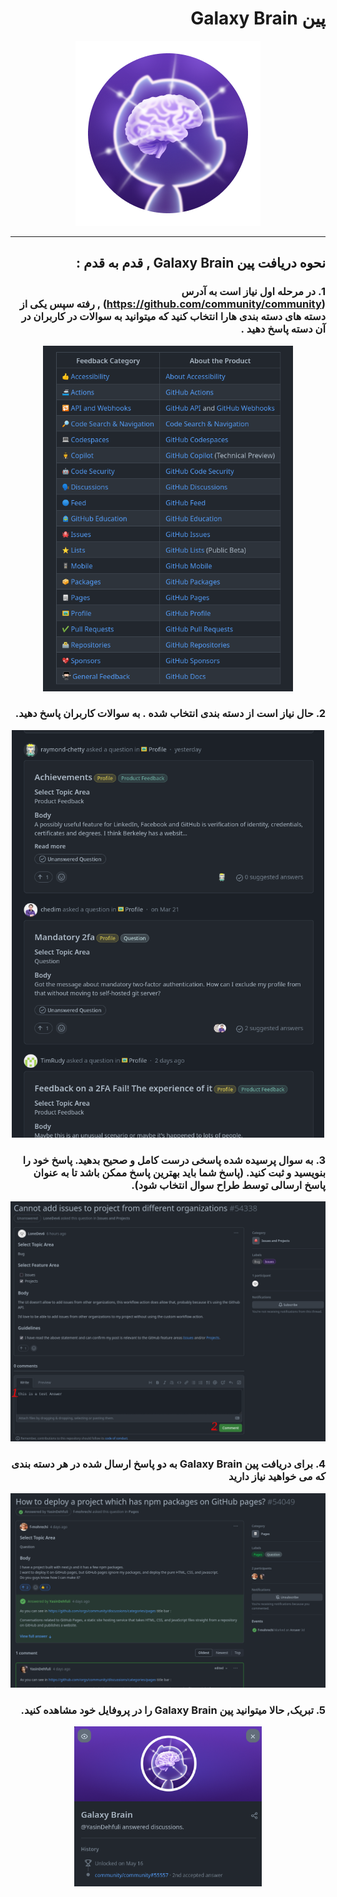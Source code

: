 <div dir="rtl">

# پین Galaxy Brain

<div align="center"  >

<img width="296" src="../badges/GalaxyBrain.png" alt="QuickDraw-Pin">
</div>

<hr>

## نحوه دریافت پین Galaxy Brain , قدم به قدم  :

### 1. در مرحله اول نیاز است به آدرس  (https://github.com/community/community) , رفته سپس یکی از دسته های دسته بندی هارا انتخاب کنید که میتوانید به سوالات در کاربران در آن دسته پاسخ دهید  .

<div align="center">
<img width="400" src="../img/galaxy-brain/galaxy-step1.png" alt="galaxy-brain-step1.png">
</div>

### 2. حال نیاز است از دسته بندی انتخاب شده . به سوالات کاربران پاسخ دهید.

<div align="center">
<img width="500" src="../img/galaxy-brain/galaxy-step2.png" alt="galaxy-brain-step2.png">
</div>

### 3. به سوال پرسیده شده پاسخی درست کامل و صحیح بدهید. پاسخ خود را بنویسید و ثبت کنید. (پاسخ شما باید بهترین پاسخ ممکن باشد تا به عنوان پاسخ ارسالی توسط طراح سوال انتخاب شود).

<div align="center">
<img width="700" src="../img/galaxy-brain/galaxy-step3.png" alt="galaxy-brain-step3.png">
</div>



### 4. برای دریافت پین Galaxy Brain به دو پاسخ ارسال شده در هر دسته بندی که می خواهید نیاز دارید

<div align="center">
<img width="700" src="../img/galaxy-brain/galaxy-step4.png" alt="galaxy-brain-step4.png">
</div>

### 5. تبریک, حالا میتوانید پین Galaxy Brain را در پروفایل خود مشاهده کنید.  

<div align="center">
<img width="300" src="../img/galaxy-brain/galaxy-step5.png" alt="galaxy-brain-finish.png">
</div>

</div>
